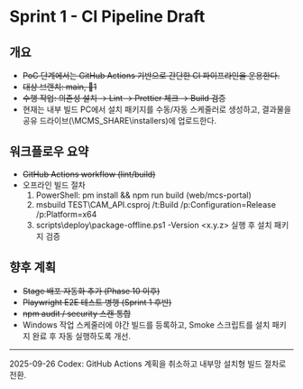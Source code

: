 # Sprint 1 - CI Pipeline Draft

## 개요
- ~~PoC 단계에서는 GitHub Actions 기반으로 간단한 CI 파이프라인을 운용한다.~~
- ~~대상 브랜치: main, 1~~
- ~~수행 작업: 의존성 설치 → Lint → Prettier 체크 → Build 검증~~
- 현재는 내부 빌드 PC에서 설치 패키지를 수동/자동 스케줄러로 생성하고, 결과물을 공유 드라이브(\\MCMS_SHARE\\installers)에 업로드한다.

## 워크플로우 요약
- ~~GitHub Actions workflow (lint/build)~~
- 오프라인 빌드 절차
  1. PowerShell: 
pm install && npm run build (web/mcs-portal)
  2. msbuild TEST\CAM_API.csproj /t:Build /p:Configuration=Release /p:Platform=x64
  3. scripts\deploy\package-offline.ps1 -Version <x.y.z> 실행 후 설치 패키지 검증

## 향후 계획
- ~~Stage 배포 자동화 추가 (Phase 10 이후)~~
- ~~Playwright E2E 테스트 병행 (Sprint 1 후반)~~
- ~~npm audit / security 스캔 통합~~
- Windows 작업 스케줄러에 야간 빌드를 등록하고, Smoke 스크립트를 설치 패키지 완료 후 자동 실행하도록 개선.

---
2025-09-26 Codex: GitHub Actions 계획을 취소하고 내부망 설치형 빌드 절차로 전환.
